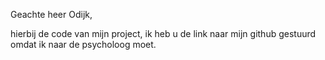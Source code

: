 Geachte heer Odijk,

hierbij de code van mijn project, ik heb u de link naar mijn github gestuurd omdat ik naar de psycholoog moet.
